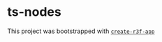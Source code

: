 # ts-nodes

This project was bootstrapped with [`create-r3f-app`](https://github.com/utsuboco/create-r3f-app)